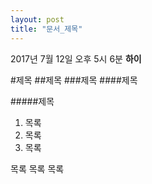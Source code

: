 ```yaml
---
layout: post
title: "문서_제목"
---
```


2017년 7월 12일 오후 5시 6분
**하이**

#제목
##제목
###제목
####제목

#####제목

1. 목록
 1. 목록
2. 목록

목록
 목록
  목록


    